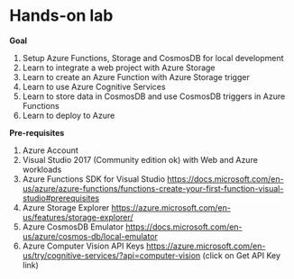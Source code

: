 # Hands-on lab

**Goal**
1. Setup Azure Functions, Storage and CosmosDB for local development
2. Learn to integrate a web project with Azure Storage
3. Learn to create an Azure Function with Azure Storage trigger
4. Learn to use Azure Cognitive Services
5. Learn to store data in CosmosDB and use CosmosDB triggers in Azure Functions
6. Learn to deploy to Azure

**Pre-requisites**
1. Azure Account
2. Visual Studio 2017 (Community edition ok) with Web and Azure workloads
3. Azure Functions SDK for Visual Studio https://docs.microsoft.com/en-us/azure/azure-functions/functions-create-your-first-function-visual-studio#prerequisites
4. Azure Storage Explorer https://azure.microsoft.com/en-us/features/storage-explorer/
5. Azure CosmosDB Emulator https://docs.microsoft.com/en-us/azure/cosmos-db/local-emulator
6. Azure Computer Vision API Keys https://azure.microsoft.com/en-us/try/cognitive-services/?api=computer-vision (click on Get API Key link)
